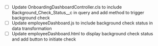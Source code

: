 - [ ] Update OnboardingDashboardController.cls to include Background_Check_Status__c in query and add method to trigger background check
- [ ] Update employeeDashboard.js to include background check status in data transformation
- [ ] Update employeeDashboard.html to display background check status and add button to initiate check

